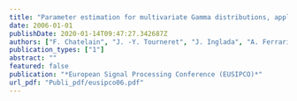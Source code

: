 ```yaml
---
title: "Parameter estimation for multivariate Gamma distributions, application to image registration"
date: 2006-01-01
publishDate: 2020-01-14T09:47:27.342687Z
authors: ["F. Chatelain", "J. -Y. Tourneret", "J. Inglada", "A. Ferrari"]
publication_types: ["1"]
abstract: ""
featured: false
publication: "*European Signal Processing Conference (EUSIPCO)*"
url_pdf: "Publi_pdf/eusipco06.pdf"
---
```


